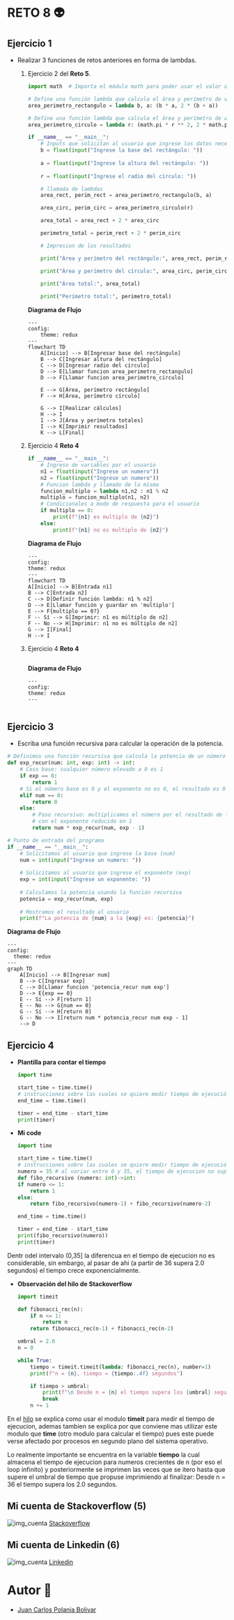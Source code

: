# RETO 8 👽

## Ejercicio 1
- Realizar 3 funciones de retos anteriores en forma de lambdas.
  1. Ejercicio 2 del **Reto 5**.
        ```python
        import math  # Importa el módulo math para poder usar el valor de pi (π)

        # Define una función lambda que calcula el área y perímetro de un rectángulo dados su base (b) y altura (a)
        area_perimetro_rectangulo = lambda b, a: (b * a, 2 * (b + a))

        # Define una función lambda que calcula el área y perímetro de un círculo dado su radio (r)
        area_perimetro_circulo = lambda r: (math.pi * r ** 2, 2 * math.pi * r)

        if __name__ == "__main__":
            # Inputs que solicitan al usuario que ingrese los datos necesarios para el calculo y la convierte a float
            b = float(input("Ingrese la base del rectángulo: "))
            
            a = float(input("Ingrese la altura del rectángulo: "))
            
            r = float(input("Ingrese el radio del círculo: "))

            # llamada de lambdas
            area_rect, perim_rect = area_perimetro_rectangulo(b, a)

            area_circ, perim_circ = area_perimetro_circulo(r)

            area_total = area_rect + 2 * area_circ

            perimetro_total = perim_rect + 2 * perim_circ

            # Impresion de los resultados

            print("Área y perímetro del rectángulo:", area_rect, perim_rect)

            print("Área y perímetro del círculo:", area_circ, perim_circ)
            
            print("Área total:", area_total)

            print("Perímetro total:", perimetro_total)

        ```

        **Diagrama de Flujo**
        ``` mermaid
        ---
        config:
            theme: redux
        ---
        flowchart TD
            A[Inicio] --> B[Ingresar base del rectángulo]
            B --> C[Ingresar altura del rectángulo]
            C --> D[Ingresar radio del círculo]
            D --> E[Llamar funcion area_perimetro_rectangulo]
            D --> F[Llamar funcion area_perimetro_circulo]

            E --> G[Área, perímetro rectángulo]
            F --> H[Área, perímetro círculo]
            
            G --> I[Realizar cálculos]
            H --> I
            I --> J[Área y perímetro totales]
            I --> K[Imprimir resultados]
            K --> L[Final]
        ```

  2. Ejercicio 4 **Reto 4**

        ```python
        if __name__ == "__main__":
            # Ingreso de variables por el usuario
            n1 = float(input("Ingrese un numero"))
            n2 = float(input("Ingrese un numero"))
            # Funcion lambda y llamado de la misma 
            funcion_multiplo = lambda n1,n2 : n1 % n2
            multiplo = funcion_multiplo(n1, n2)
            # Condicionales a modo de respuesta para el usuario
            if multiplo == 0:
                print(f"{n1} es multiplo de {n2}")
            else:
                print(f"{n1} no es multiplo de {n2}")
        ```
        **Diagrama de Flujo**
        ``` mermaid
        ---
        config:
        theme: redux
        ---
        flowchart TD
        A[Inicio] --> B[Entrada n1]
        B --> C[Entrada n2]
        C --> D[Definir función lambda: n1 % n2]
        D --> E[Llamar función y guardar en 'multiplo']
        E --> F{multiplo == 0?}
        F -- Sí --> G[Imprimir: n1 es múltiplo de n2]
        F -- No --> H[Imprimir: n1 no es múltiplo de n2]
        G --> I[Final]
        H --> I

        ```
  2. Ejercicio 4 **Reto 4**

        ```python

        ```
        **Diagrama de Flujo**
        ``` mermaid
        ---
        config:
        theme: redux
        ---


        ```
  

## Ejercicio 3
- Escriba una función recursiva para calcular la operación de la potencia.
```python
# Definimos una función recursiva que calcula la potencia de un número entero
def exp_recur(num: int, exp: int) -> int:
    # Caso base: cualquier número elevado a 0 es 1
    if exp == 0:
        return 1
    # Si el número base es 0 y el exponente no es 0, el resultado es 0
    elif num == 0:
        return 0
    else:
        # Paso recursivo: multiplicamos el número por el resultado de llamarse a sí misma
        # con el exponente reducido en 1
        return num * exp_recur(num, exp - 1)

# Punto de entrada del programa
if __name__ == "__main__":
    # Solicitamos al usuario que ingrese la base (num)
    num = int(input("Ingrese un numero: "))
    
    # Solicitamos al usuario que ingrese el exponente (exp)
    exp = int(input("Ingrese un exponente: "))
    
    # Calculamos la potencia usando la función recursiva
    potencia = exp_recur(num, exp)
    
    # Mostramos el resultado al usuario
    print(f"La potencia de {num} a la {exp} es: {potencia}")

```
**Diagrama de Flujo**
``` mermaid
---
config:
  theme: redux
---
graph TD
    A[Inicio] --> B[Ingresar num]
    B --> C[Ingresar exp]
    C --> D[Llamar funcion 'potencia_recur num exp']
    D --> E{exp == 0}
    E -- Sí --> F[return 1]
    E -- No --> G{num == 0}
    G -- Sí --> H[return 0]
    G -- No --> I[return num * potencia_recur num exp - 1] 
    --> D

```

## Ejercicio 4

- **Plantilla para contar el tiempo**
    ```python
    import time

    start_time = time.time()
    # instrucciones sobre las cuales se quiere medir tiempo de ejecución
    end_time = time.time()

    timer = end_time - start_time
    print(timer)
    ```
- **Mi code**
    ```python
    import time

    start_time = time.time()
    # instrucciones sobre las cuales se quiere medir tiempo de ejecución
    numero = 35 # al variar entre 0 y 35, el tiempo de ejecucion no supero los 2.0 segundos
    def fibo_recursivo (numero: int)->int:
    if numero <= 1:
        return 1
    else:
        return fibo_recursivo(numero-1) + fibo_recursivo(numero-2)
    
    end_time = time.time()

    timer = end_time - start_time
    print(fibo_recursivo(numero))
    print(timer)
    ```
Dentr odel intervalo (0,35] la diferencua en el tiempo de  ejecucion no es considerable, sin embargo, al pasar de ahi (a partir de 36 supera 2.0 segundos) el tiempo crece exponencialmente.

- **Observación del hilo de Stackoverflow**

    ```python
    import timeit

    def fibonacci_rec(n):
        if n <= 1:
            return n
        return fibonacci_rec(n-1) + fibonacci_rec(n-2)

    umbral = 2.0
    n = 0

    while True:
        tiempo = timeit.timeit(lambda: fibonacci_rec(n), number=1)
        print(f"n = {n}, tiempo = {tiempo:.4f} segundos")

        if tiempo > umbral:
            print(f"\n Desde n = {n} el tiempo supera los {umbral} segundos.")
            break
        n += 1
    ```
En el [hilo](https://stackoverflow.com/questions/8220801/how-to-use-timeit-module) se explica como usar el modulo **timeit** para medir el tiempo de ejecucion, ademas tambien se explica por que conviene mas utilizar este modulo que **time** (otro modulo para calcular el tiempo) pues este puede verse afectado por procesos en segundo plano del sistema operativo.

Lo realmente importante se encuentra en la variable **tiempo** la cual almacena el tiempo de ejecucion para numeros crecientes de n (por eso el loop infinito) y posteriormente se imprimen las veces que se itero hasta que supere el umbral de tiempo que propuse imprimiendo al finalizar: Desde n = 36 el tiempo supera los 2.0 segundos.

## Mi cuenta de Stackoverflow (5)
![img_cuenta](stack.png)
[Stackoverflow](https://stackoverflow.com/users/31033491/juan-carlos-polania-bolivar)

## Mi cuenta de Linkedin (6)
![img_cuenta](linkedin.png)
[Linkedin](https://www.linkedin.com/in/juan-carlos-polania-bolivar-9733b1373/)

# Autor 🤖
- [Juan Carlos Polania Bolivar](https://github.com/Ciyuang)
